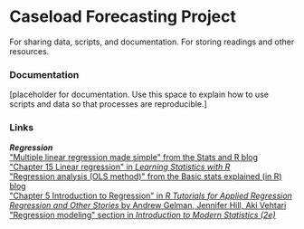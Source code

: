 # Caseload Forecasting Project
For sharing data, scripts, and documentation. For storing readings and other resources. 
### Documentation
[placeholder for documentation. Use this space to explain how to use scripts and data so that processes are reproducible.]

### Links
***Regression***  
["Multiple linear regression made simple" from the Stats and R blog](https://statsandr.com/blog/multiple-linear-regression-made-simple/)  
<a href="https://learningstatisticswithr.com/book/regression.html" target="_blank">"Chapter 15 Linear regression" in *Learning Statistics with R*</a>  
<a href="https://mgimond.github.io/Stats-in-R/regression.html" target="_blank">"Regression analysis (OLS method)" from the Basic stats explained (in R) blog</a>  
<a href="https://murraylax.org/rtutorials/#introregression" target="_blank">"Chapter 5 Introduction to Regression" in *R Tutorials for Applied Regression*</a>  
<a href="https://avehtari.github.io/ROS-Examples/" target="_blank">*Regression and Other Stories* by Andrew Gelman, Jennifer Hill, Aki Vehtari</a>  
<a href="https://openintro-ims.netlify.app/regression-modeling" target="_blank">"Regression modeling" section in *Introduction to Modern Statistics (2e)*</a>  

